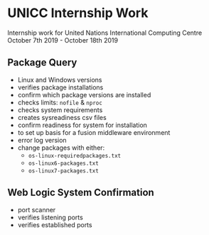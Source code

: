 # UNICC Internship Work

Internship work for United Nations International Computing Centre
<br>
October 7th 2019 - October 18th 2019

## Package Query
- Linux and Windows versions
- verifies package installations
- confirm which package versions are installed
- checks limits: ```nofile``` & ```nproc```
- checks system requirements
- creates sysreadiness csv files
- confirm readiness for system for installation
- to set up basis for a fusion middleware environment
- error log version
- change packages with either:
    - ```os-linux-requiredpackages.txt```
    - ```os-linux6-packages.txt```
    - ```os-linux7-packages.txt```

## Web Logic System Confirmation
- port scanner
- verifies listening ports
- verifies established ports
